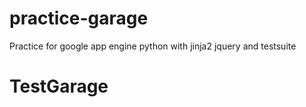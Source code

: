 # practice-garage
Practice for google app engine python with jinja2 jquery and testsuite
# TestGarage
